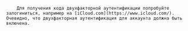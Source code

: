         Для получения кода двухфакторной аутентификации попробуйте залогиниться, например на [iCloud.com](https://www.icloud.com/). Очевидно, что двухфакторная аутентификация для аккаунта должна быть включена.